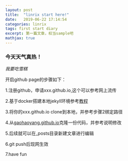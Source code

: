 ```yaml
---
layout: post
title:  "linrix start here!"
date:   2019-06-22 17:14:54
categories: linrix
tags: first start diary
excerpt: 第一篇文章，权当sample吧
mathjax: true
---
```


### 今天天气真热！

*我要吃雪糕*

开启github page的步骤如下：

1.注册github，申请xxx.github.io,这个可以参考网上流传

2.基于docker搭建本地jekyll环境参考[教程](http://archerwq.cn/2017/09/21/setup-jekyll-locally-with-docker/)

3.将你的xxx.github.io clone到本地，并参考步骤2绑定路径

4.从[gaohaoyang.github.io](https://github.com/Gaohaoyang/gaohaoyang.github.io)克隆一份代码，并参考说明修改

5.后续就可以在_posts目录新建文章进行编辑

6.git push后现网生效

7.have fun

